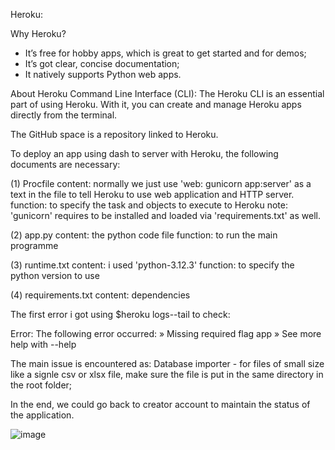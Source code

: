 Heroku:

Why Heroku?
- It’s free for hobby apps, which is great to get started and for demos;
- It’s got clear, concise documentation;
- It natively supports Python web apps.

About Heroku Command Line Interface (CLI):
The Heroku CLI is an essential part of using Heroku. With it, you can create and manage Heroku apps directly from the terminal.

The GitHub space is a repository linked to Heroku.

To deploy an app using dash to server with Heroku, the following documents are necessary:

(1) Procfile
content: normally we just use 'web: gunicorn app:server' as a text in the file to tell Heroku to use web application and HTTP server. 
function: to specify the task and objects to execute to Heroku
note: 'gunicorn' requires to be installed and loaded via 'requirements.txt' as well.

(2) app.py
content: the python code file
function: to run the main programme

(3) runtime.txt
content: i used 'python-3.12.3'
function: to specify the python version to use

(4) requirements.txt
content: dependencies


The first error i got using $heroku logs--tail to check:

Error: The following error occurred:
 »     Missing required flag app
 »   See more help with --help

The main issue is encountered as:
Database importer - for files of small size like a signle csv or xlsx file, make sure the file is put in the same directory in the root folder;

In the end, we could go back to creator account to maintain the status of the application.

![image](https://github.com/Moqian1122/aedbel/assets/162614386/66fac628-8fdd-48b6-9305-82f374e2c0d7)

